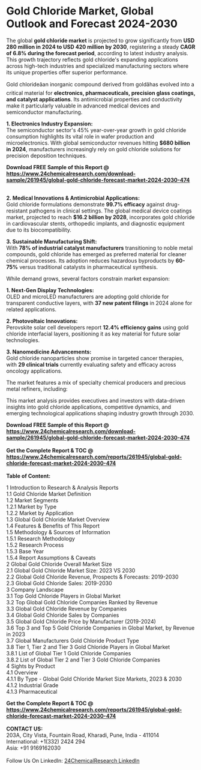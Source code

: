 <h1>Gold Chloride Market, Global Outlook and Forecast 2024-2030</h1><p>The global <strong>gold chloride market</strong> is projected to grow significantly from <strong>USD 280 million in 2024 to USD 420 million by 2030</strong>, registering a steady <strong>CAGR of 6.8% during the forecast period</strong>, according to latest industry analysis. This growth trajectory reflects gold chloride's expanding applications across high-tech industries and specialized manufacturing sectors where its unique properties offer superior performance.</p><p>Gold chlorideâan inorganic compound derived from goldâhas evolved into a critical material for <strong>electronics, pharmaceuticals, precision glass coatings, and catalyst applications</strong>. Its antimicrobial properties and conductivity make it particularly valuable in advanced medical devices and semiconductor manufacturing.</p><p><strong>1. Electronics Industry Expansion:</strong><br>
The semiconductor sector's 45% year-over-year growth in gold chloride consumption highlights its vital role in wafer production and microelectronics. With global semiconductor revenues hitting <strong>$680 billion in 2024</strong>, manufacturers increasingly rely on gold chloride solutions for precision deposition techniques.</p><div><b>Download FREE Sample of this Report @ 
            <a href="https://www.24chemicalresearch.com/download-sample/261945/global-gold-chloride-forecast-market-2024-2030-474">
            https://www.24chemicalresearch.com/download-sample/261945/global-gold-chloride-forecast-market-2024-2030-474</a></b></div><br><p><strong>2. Medical Innovations &amp; Antimicrobial Applications:</strong><br>
Gold chloride formulations demonstrate <strong>99.7% efficacy</strong> against drug-resistant pathogens in clinical settings. The global medical device coatings market, projected to reach <strong>$16.2 billion by 2028</strong>, incorporates gold chloride in cardiovascular stents, orthopedic implants, and diagnostic equipment due to its biocompatibility.</p><p><strong>3. Sustainable Manufacturing Shift:</strong><br>
With <strong>78% of industrial catalyst manufacturers</strong> transitioning to noble metal compounds, gold chloride has emerged as preferred material for cleaner chemical processes. Its adoption reduces hazardous byproducts by <strong>60-75%</strong> versus traditional catalysts in pharmaceutical synthesis.</p><p>While demand grows, several factors constrain market expansion:</p><p><strong>1. Next-Gen Display Technologies:</strong><br>
OLED and microLED manufacturers are adopting gold chloride for transparent conductive layers, with <strong>37 new patent filings</strong> in 2024 alone for related applications.</p><p><strong>2. Photovoltaic Innovations:</strong><br>
Perovskite solar cell developers report <strong>12.4% efficiency gains</strong> using gold chloride interfacial layers, positioning it as key material for future solar technologies.</p><p><strong>3. Nanomedicine Advancements:</strong><br>
Gold chloride nanoparticles show promise in targeted cancer therapies, with <strong>29 clinical trials</strong> currently evaluating safety and efficacy across oncology applications.</p><p>The market features a mix of specialty chemical producers and precious metal refiners, including:</p><p>This market analysis provides executives and investors with data-driven insights into gold chloride applications, competitive dynamics, and emerging technological applications shaping industry growth through 2030.</p><div><b>Download FREE Sample of this Report @ 
            <a href="https://www.24chemicalresearch.com/download-sample/261945/global-gold-chloride-forecast-market-2024-2030-474">
            https://www.24chemicalresearch.com/download-sample/261945/global-gold-chloride-forecast-market-2024-2030-474</a></b></div><br><div><b>Get the Complete Report & TOC @ 
            <a href="https://www.24chemicalresearch.com/reports/261945/global-gold-chloride-forecast-market-2024-2030-474">
            https://www.24chemicalresearch.com/reports/261945/global-gold-chloride-forecast-market-2024-2030-474</a></b></div><br>
            <b>Table of Content:</b><p>1 Introduction to Research & Analysis Reports<br />
    1.1 Gold Chloride Market Definition<br />
    1.2 Market Segments<br />
        1.2.1 Market by Type<br />
        1.2.2 Market by Application<br />
    1.3 Global Gold Chloride Market Overview<br />
    1.4 Features & Benefits of This Report<br />
    1.5 Methodology & Sources of Information<br />
        1.5.1 Research Methodology<br />
        1.5.2 Research Process<br />
        1.5.3 Base Year<br />
        1.5.4 Report Assumptions & Caveats<br />
2 Global Gold Chloride Overall Market Size<br />
    2.1 Global Gold Chloride Market Size: 2023 VS 2030<br />
    2.2 Global Gold Chloride Revenue, Prospects & Forecasts: 2019-2030<br />
    2.3 Global Gold Chloride Sales: 2019-2030<br />
3 Company Landscape<br />
    3.1 Top Gold Chloride Players in Global Market<br />
    3.2 Top Global Gold Chloride Companies Ranked by Revenue<br />
    3.3 Global Gold Chloride Revenue by Companies<br />
    3.4 Global Gold Chloride Sales by Companies<br />
    3.5 Global Gold Chloride Price by Manufacturer (2019-2024)<br />
    3.6 Top 3 and Top 5 Gold Chloride Companies in Global Market, by Revenue in 2023<br />
    3.7 Global Manufacturers Gold Chloride Product Type<br />
    3.8 Tier 1, Tier 2 and Tier 3 Gold Chloride Players in Global Market<br />
        3.8.1 List of Global Tier 1 Gold Chloride Companies<br />
        3.8.2 List of Global Tier 2 and Tier 3 Gold Chloride Companies<br />
4 Sights by Product<br />
    4.1 Overview<br />
        4.1.1 By Type - Global Gold Chloride Market Size Markets, 2023 & 2030<br />
        4.1.2 Industrial Grade<br />
        4.1.3 Pharmaceutical </p><div><b>Get the Complete Report & TOC @ 
            <a href="https://www.24chemicalresearch.com/reports/261945/global-gold-chloride-forecast-market-2024-2030-474">
            https://www.24chemicalresearch.com/reports/261945/global-gold-chloride-forecast-market-2024-2030-474</a></b></div><br><b>CONTACT US:</b><br>
            203A, City Vista, Fountain Road, Kharadi, Pune, India - 411014<br>
            International: +1(332) 2424 294<br>
            Asia: +91 9169162030 <br><br>
            Follow Us On LinkedIn: <a href="https://www.linkedin.com/company/24chemicalresearch/">24ChemicalResearch LinkedIn</a>